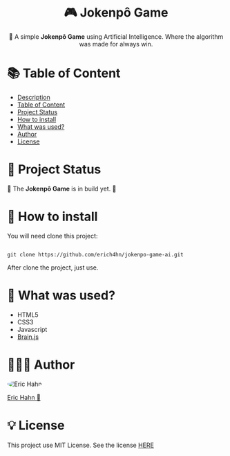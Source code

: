 <h1 align="center">🎮 Jokenpô Game</h1>
<a id="description-of-project"></a>
<p align="center">🤖 A simple <b>Jokenpô Game</b> using Artificial Intelligence. Where the algorithm was made for always win.</p>

<a id="table-of-content"></a>
<h1 align="left">📚 Table of Content</h1>
<ul>
    <li><a href="#description-of-project">Description</a></li>
    <li><a href="#table-of-content">Table of Content</a></li>
    <li><a href="#status-project">Project Status</a></li>
    <li><a href="#how-to-install">How to install</a></li>
    <li><a href="#technologies-project">What was used?</a></li>
    <li><a href="#author-project">Author</a></li>
    <li><a href="#license-project">License</a></li>
</ul>

<a id="status-project"></a>
<h1 align="left">🔋 Project Status</h1>
<p align="left">🚧 The <b>Jokenpô Game</b> is in build yet. 🚧</p>

<a id="how-to-install"></a>
<h1 align="left">📑 How to install</h1>
<p align="left">You will need clone this project:</p>
<pre><code>
git clone https://github.com/erich4hn/jokenpo-game-ai.git
</code></pre>
<p>After clone the project, just use.</p>

<a id="technologies-project"></a>
<h1 align="left">🌌 What was used?</h1>
<ul>
    <li>HTML5</li>
    <li>CSS3</li>
    <li>Javascript</li>
    <li><a href="https://brain.js.org/">Brain.js</a></li>
</ul>

<a id="author-project"></a>
<h1 align="left">👨🏻‍💻 Author</h1>
<img src="https://avatars.githubusercontent.com/u/22550836?s=120&v=4" alt="Eric Hahn" style="border-radius: 50%">
<p align="left"><a href="https://github.com/erich4hn">Eric Hahn 👔</a></p>

<a id="license-project"></a>
<h1 align="left">💡 License</h1>
<p align="left">This project use MIT License. See the license <a href="https://github.com/erich4hn/jokenpo-game-ai/blob/master/LICENSE">HERE</a></p>